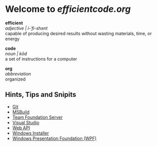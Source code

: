 # Welcome to *efficientcode.org*

**efficient**  
*adjective | i-ˈfi-shənt*  
capable of producing desired results without wasting materials, time, or energy

**code**  
*noun | kōd*  
a set of instructions for a computer

**org**  
*abbreviation*  
organized

## Hints, Tips and Snipits

- [Git](git.md)
- [MSBuild](msbuild.md)
- [Team Foundation Server](tfs.md)
- [Visual Studio](visualstudio.md)
- [Web API](webapi.md)
- [Windows Installer](msinstaller.md)
- [Windows Presentation Foundation (WPF)](wpf.md)

